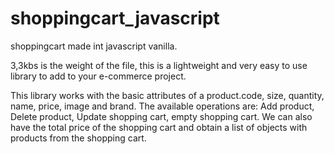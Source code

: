 # shoppingcart_javascript
shoppingcart made int javascript vanilla.

3,3kbs is the weight of the file, this is a lightweight and very easy to use library to add to your e-commerce project.

This library works with the basic attributes of a product.code, size, quantity, name, price, image and brand.
The available operations are:
Add product, Delete product, Update shopping cart, empty shopping cart. We can also have the total price of the shopping cart and obtain a list of objects with products from the shopping cart.
